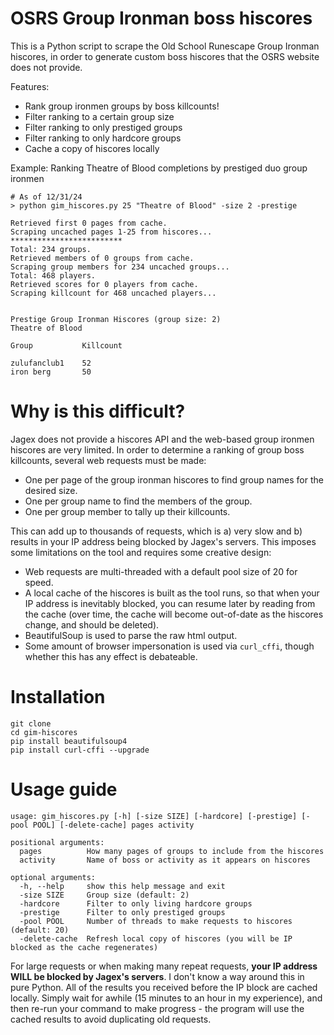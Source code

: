# OSRS Group Ironman boss hiscores

This is a Python script to scrape the Old School Runescape Group Ironman hiscores, in order to generate custom boss hiscores that the OSRS website does not provide.

Features:
- Rank group ironmen groups by boss killcounts!
- Filter ranking to a certain group size
- Filter ranking to only prestiged groups
- Filter ranking to only hardcore groups
- Cache a copy of hiscores locally

Example: Ranking Theatre of Blood completions by prestiged duo group ironmen
```
# As of 12/31/24
> python gim_hiscores.py 25 "Theatre of Blood" -size 2 -prestige

Retrieved first 0 pages from cache.
Scraping uncached pages 1-25 from hiscores... *************************
Total: 234 groups.
Retrieved members of 0 groups from cache.
Scraping group members for 234 uncached groups...
Total: 468 players.
Retrieved scores for 0 players from cache.
Scraping killcount for 468 uncached players...


Prestige Group Ironman Hiscores (group size: 2)
Theatre of Blood

Group           Killcount

zulufanclub1    52
iron berg       50
```

# Why is this difficult?

Jagex does not provide a hiscores API and the web-based group ironmen hiscores are very limited. In order to determine a ranking of group boss killcounts, several web requests must be made:
- One per page of the group ironman hiscores to find group names for the desired size.
- One per group name to find the members of the group.
- One per group member to tally up their killcounts.

This can add up to thousands of requests, which is a) very slow and b) results in your IP address being blocked by Jagex's servers. This imposes some limitations on the tool and requires some creative design:
- Web requests are multi-threaded with a default pool size of 20 for speed.
- A local cache of the hiscores is built as the tool runs, so that when your IP address is inevitably blocked, you can resume later by reading from the cache (over time, the cache will become out-of-date as the hiscores change, and should be deleted).
- BeautifulSoup is used to parse the raw html output.
- Some amount of browser impersonation is used via `curl_cffi`, though whether this has any effect is debateable.

# Installation

```
git clone
cd gim-hiscores
pip install beautifulsoup4
pip install curl-cffi --upgrade
```

# Usage guide

```
usage: gim_hiscores.py [-h] [-size SIZE] [-hardcore] [-prestige] [-pool POOL] [-delete-cache] pages activity

positional arguments:
  pages          How many pages of groups to include from the hiscores
  activity       Name of boss or activity as it appears on hiscores

optional arguments:
  -h, --help     show this help message and exit
  -size SIZE     Group size (default: 2)
  -hardcore      Filter to only living hardcore groups
  -prestige      Filter to only prestiged groups
  -pool POOL     Number of threads to make requests to hiscores (default: 20)
  -delete-cache  Refresh local copy of hiscores (you will be IP blocked as the cache regenerates)
```

For large requests or when making many repeat requests, **your IP address WILL be blocked by Jagex's servers**. I don't know a way around this in pure Python. All of the results you received before the IP block are cached locally. Simply wait for awhile (15 minutes to an hour in my experience), and then re-run your command to make progress - the program will use the cached results to avoid duplicating old requests.